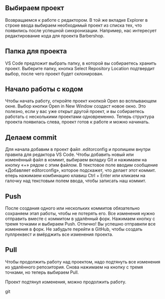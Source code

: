 ## Выбираем проект
Возвращаемся к работе с редактором. В той же вкладке Explorer в строке ввода выбираем необходимый проект из списка тех, что появились после успешной синхронизации. Например, нас интересует редактирование кода для проекта Barbershop.

## Папка для проекта
VS Code предложит выбрать папку, в которой вы собираетесь хранить проект. Выберите папку, кнопка Select Repository Location подтвердит выбор, после чего проект будет склонирован.

## Начало работы с кодом
Чтобы начать работу, откройте проект кнопкой Open во всплывающем окне. Выбор кнопки Open in New Window создаст новое окно. Это полезно, если у вас уже открыт другой проект, и вы собираетесь работать с несколькими проектами одновременно.
Теперь структура проекта появилась слева, проект готов к работе и можно начинать.

## Делаем commit

Для начала добавим в проект файл .editorconfig и пропишем внутри правила для редактора VS Code. Чтобы добавить новый или изменённый файл в коммит, выбираем вкладку Git и нажимаем на кнопку «+» рядом с этим файлом.
В текстовое поле вводим сообщение «Добавляет editorconfig», которое подскажет, что делает этот коммит.
еперь нажимаем комбинацию клавиш Ctrl + Enter или кликаем на галочку над текстовым полем ввода, чтобы записать наш коммит.


## Push
После создания одного или нескольких коммитов обязательно сохраняем этап работы, чтобы не потерять его. Все изменения нужно отправить вместе с коммитом в удалённый форк. Нажимаем кнопку с тремя точками и выбираем Push.
Отлично! Вы успешно отправили все изменения в форк. Не забудьте перейти в GitHub, чтобы создать пуллреквест и вмёрджить все изменения проекта.

## Pull
Чтобы продолжить работу над проектом, надо подтянуть все изменения из удалённого репозитория. Снова нажимаем на кнопку с тремя точками, но теперь выбираем Pull.

Проект подтянул изменения, можно продолжить работу.

git